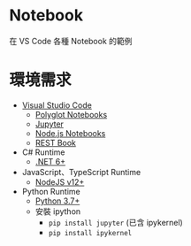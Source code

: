# Notebook 

在 VS Code 各種 Notebook 的範例



# 環境需求

* [Visual Studio Code](https://code.visualstudio.com/download)
    * [Polyglot Notebooks](https://marketplace.visualstudio.com/items?itemName=ms-dotnettools.dotnet-interactive-vscode)
    * [Jupyter](https://marketplace.visualstudio.com/items?itemName=ms-toolsai.jupyter)
    * [Node.js Notebooks](https://marketplace.visualstudio.com/items?itemName=donjayamanne.typescript-notebook)
    * [REST Book](https://marketplace.visualstudio.com/items?itemName=tanhakabir.rest-book)
* C# Runtime
    * [.NET 6+](https://dotnet.microsoft.com/en-us/download/dotnet)
* JavaScript、TypeScript Runtime
    * [NodeJS v12+](https://nodejs.org/en)
* Python Runtime
    * [Python 3.7+](https://www.python.org/downloads/)
    * 安裝 ipython
        * `pip install jupyter` (已含 ipykernel)
        * `pip install ipykernel`



















